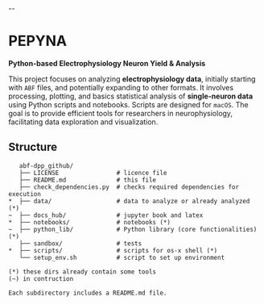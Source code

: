 --
# PEPYNA

**Python-based Electrophysiology Neuron Yield & Analysis**


This project focuses on analyzing **electrophysiology data**, initially starting with `ABF` files, and potentially expanding to other formats. It involves processing, plotting, and basics statistical analysis of **single-neuron data** using Python scripts and notebooks. Scripts are designed for `macOS`. The goal is to provide efficient tools for researchers in neurophysiology, facilitating data exploration and visualization.


## Structure

```
   abf-dpp_github/
   ├── LICENSE                # licence file
   ├── README.md              # this file
   ├── check_dependencies.py  # checks required dependencies for execution
*  ├── data/                  # data to analyze or already analyzed (*)
~  ├── docs_hub/              # jupyter book and latex 
*  ├── notebooks/             # notebooks (*)
~  ├── python_lib/            # Python library (core functionalities) (*)
   ├── sandbox/               # tests
*  ├── scripts/               # scripts for os-x shell (*)
   └── setup_env.sh           # script to set up environment

(*) these dirs already contain some tools 
(~) in contruction
    
Each subdirectory includes a README.md file.

```

